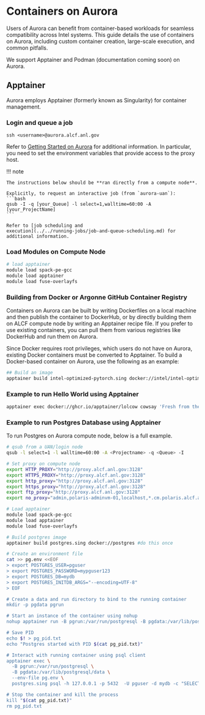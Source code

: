 # Containers on Aurora
Users of Aurora can benefit from container-based workloads for seamless compatibility across Intel systems. This guide details the use of containers on Aurora, including custom container creation, large-scale execution, and common pitfalls.

We support Apptainer and Podman (documentation coming soon) on Aurora.

## Apptainer
Aurora employs Apptainer (formerly known as Singularity) for container management.

### Login and queue a job
```
ssh <username>@aurora.alcf.anl.gov
```
Refer to [Getting Started on Aurora](../getting-started-on-aurora.md) for additional information. In particular, you need to set the environment variables that provide access to the proxy host.

!!! note

    The instructions below should be **ran directly from a compute node**.

    Explicitly, to request an interactive job (from `aurora-uan`):
    ```bash
    qsub -I -q [your_Queue] -l select=1,walltime=60:00 -A [your_ProjectName]
    ```

    Refer to [job scheduling and
    execution](../../running-jobs/job-and-queue-scheduling.md) for
    additional information.

### Load Modules on Compute Node
```bash linenums="1"
# load apptainer
module load spack-pe-gcc
module load apptainer
module load fuse-overlayfs
```

### Building from Docker or Argonne GitHub Container Registry
Containers on Aurora can be built by writing Dockerfiles on a local machine and then publish the container to DockerHub, or by directly building them on ALCF compute node by writing an Apptainer recipe file. If you prefer to use existing containers, you can pull them from various registries like DockerHub and run them on Aurora.

Since Docker requires root privileges, which users do not have on Aurora, existing Docker containers must be converted to Apptainer. To build a Docker-based container on Aurora, use the following as an example:

```bash linenums="1"
## Build an image
apptainer build intel-optimized-pytorch.sing docker://intel/intel-optimized-pytorch
```

### Example to run Hello World using Apptainer
```bash linenums="1"
apptainer exec docker://ghcr.io/apptainer/lolcow cowsay 'Fresh from the internet'
```

### Example to run Postgres Database using Apptainer
To run Postgres on Aurora compute node, below is a full example.

```bash linenums="1"
# qsub from a UAN/login node
qsub -l select=1 -l walltime=60:00 -A <Projectname> -q <Queue> -I

# Set proxy on compute node
export HTTP_PROXY="http://proxy.alcf.anl.gov:3128"
export HTTPS_PROXY="http://proxy.alcf.anl.gov:3128"
export http_proxy="http://proxy.alcf.anl.gov:3128"
export https_proxy="http://proxy.alcf.anl.gov:3128"
export ftp_proxy="http://proxy.alcf.anl.gov:3128"
export no_proxy="admin,polaris-adminvm-01,localhost,*.cm.polaris.alcf.anl.gov,polaris-*,*.polaris.alcf.anl.gov,*.alcf.anl.gov"

# Load apptainer
module load spack-pe-gcc
module load apptainer
module load fuse-overlayfs

# Build postgres image
apptainer build postgres.sing docker://postgres #do this once

# Create an environment file
cat >> pg.env <<EOF
> export POSTGRES_USER=pguser
> export POSTGRES_PASSWORD=mypguser123
> export POSTGRES_DB=mydb
> export POSTGRES_INITDB_ARGS="--encoding=UTF-8"
> EOF

# Create a data and run directory to bind to the running container
mkdir -p pgdata pgrun

# Start an instance of the container using nohup
nohup apptainer run -B pgrun:/var/run/postgresql -B pgdata:/var/lib/postgresql/data --env-file pg.env postgres.sing postgres &

# Save PID
echo $! > pg_pid.txt
echo "Postgres started with PID $(cat pg_pid.txt)"

# Interact with running container using psql client
apptainer exec \
  -B pgrun:/var/run/postgresql \
  -B pgdata:/var/lib/postgresql/data \
  --env-file pg.env \
  postgres.sing psql -h 127.0.0.1 -p 5432  -U pguser -d mydb -c "SELECT version();"

# Stop the container and kill the process
kill "$(cat pg_pid.txt)"
rm pg_pid.txt
```




